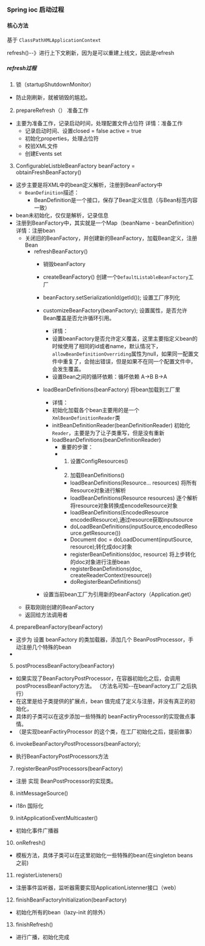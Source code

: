 ### Spring ioc 启动过程

#### 核心方法

基于 `ClassPathXMLApplicationContext`

refresh()--》进行上下文刷新，因为是可以重建上线文，因此是refresh

##### refresh过程
1. 锁（startupShutdownMonitor）
  - 防止刚刷新，就被销毁的尴尬。
2. prepareRefresh（） 准备工作
  - 主要为准备工作，记录启动时间，处理配置文件占位符
  详情：准备工作
    - 记录启动时间、设置closed = false active = true
    - 初始化properties，处理占位符
    - 校验XML文件
    - 创建Events set
3. ConfigurableListbleBeanFactory beanFactory = obtainFreshBeanFactory()
  - 这步主要是将XML中的bean定义解析，注册到BeanFactory中
    - `BeanDefinition`描述：
      - BeanDefinition是一个接口，保存了Bean定义信息（与Bean标签内容一致）
  - bean未初始化，仅仅是解析，记录信息
  - 注册到BeanFactory中，其实就是一个Map（beanName - beanDefinition）
  详情：注册bean
    - 关闭旧的BeanFactory，并创建新的BeanFactory，加载Bean定义，注册Bean
      - refreshBeanFactory()
        - 销毁beanFactory
        - createBeanFactory() 创建一个`DefaultListableBeanFactory`工厂
        - beanFactory.setSerializationId(getId()); 设置工厂序列化

        - customizeBeanFactory(beanFactory); 设置属性，是否允许Bean覆盖是否允许循环引用。
          - 详情：
          - 设置beanFactory是否允许定义覆盖，这里主要指定义bean的时候使用了相同的id或者name，默认情况下，`allowBeanDefinitionOverriding`属性为null，如果同一配置文件中重复了，会抛出错误，但是如果不在同一个配置文件中，会发生覆盖。
          - 设置Bean之间的循环依赖：循坏依赖 A->B  B->A
        - loadBeanDefinitions(beanFactory) 将bean加载到工厂里
          - 详情：
          - 初始化加载各个bean主要用的是一个`XmlBeanDefinitionReader`类
          - initBeanDefinitionReader(beanDefinitionReader) 初始化`Reader`，主要是为了让子类重写，但是没有重新
          - loadBeanDefinitions(beanDefinitionReader)
            - 重要的步骤：
            - 1. 设置ConfigResources()
            - 2. 加载BeanDefinitions()
              - loadBeanDefinitions(Resource... resources) 将所有Resource对象进行解析
              - loadBeanDefinitions(Resource resources) 逐个解析 将resource对象转换成encodeResource对象
              - loadBeanDefinitions(EncodedResource encodedResource),通过resource获取inputsource
              - doLoadBeanDefinitions(inputSource,encodedResource.getResource())
              - Document doc = doLoadDocument(inputSource, resource);转化成doc对象
              - registerBeanDefinitions(doc, resource) 将上步转化的doc对象进行注册bean
              - registerBeanDefinitions(doc, createReaderContext(resource))
              - doRegisterBeanDefinitions()
        - 设置当前bean工厂为引用新的beanFactory（Application.get）
    - 获取刚刚创建的BeanFactory
    - 返回给方法调用者
4. prepareBeanFactory(beanFactory)
  - 这步为 设置 beanFactory 的类加载器，添加几个 BeanPostProcessor，手动注册几个特殊的bean
  -
5. postProcessBeanFactory(beanFactory)
  - 如果实现了BeanFactoryPostProcessor，在容器初始化之后，会调用 postProcessBeanFactory方法。 （方法名可知--在beanFactory工厂之后执行）
  - 在这里是给子类提供的扩展点，bean 值完成了定义与注册，并没有真正的初始化，
  - 具体的子类可以在这步添加一些特殊的 beanFactiryProcessor的实现做点事情。
  - （是实现beanFactiryProcessor 的这个类，在工厂初始化之后，提前做事）
6. invokeBeanFactoryPostProcessors(beanFactory);
  - 执行BeanFactoryPostProcessors方法
7. registerBeanPostProcessors(beanFactory)
  - 注册 实现 BeanPostProcessor的实现类。
8. initMessageSource()
  - i18n 国际化
9. initApplicationEventMulticaster()
  - 初始化事件广播器
10. onRefresh()
  - 模板方法，具体子类可以在这里初始化一些特殊的bean(在singleton beans 之前)
11. registerListeners()
  - 注册事件监听器，监听器需要实现ApplicationListenner接口（web）
12. finishBeanFactoryInitialization(beanFactory)
  - 初始化所有的bean（lazy-init 的除外）
13. finishRefresh()
  - 进行广播，初始化完成

